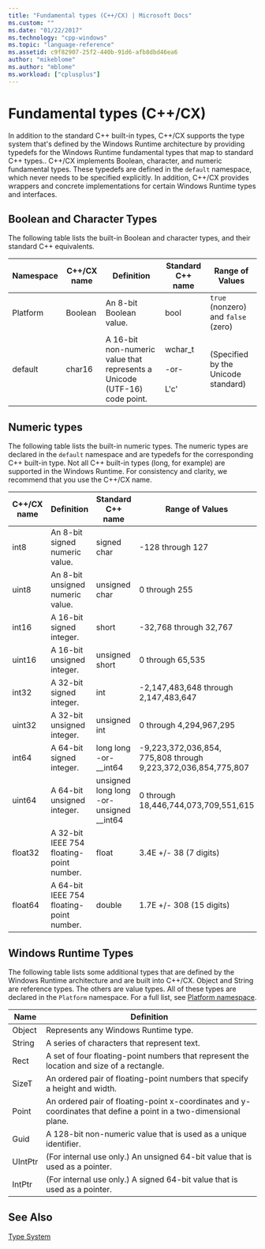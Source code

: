 ```yaml
---
title: "Fundamental types (C++/CX) | Microsoft Docs"
ms.custom: ""
ms.date: "01/22/2017"
ms.technology: "cpp-windows"
ms.topic: "language-reference"
ms.assetid: c9f82907-25f2-440b-91d6-afb8dbd46ea6
author: "mikeblome"
ms.author: "mblome"
ms.workload: ["cplusplus"]
---
```

# Fundamental types (C++/CX)

In addition to the standard C++ built-in types, C++/CX supports the type system that's defined by the Windows Runtime architecture by providing typedefs for the Windows Runtime fundamental types that map to standard C++ types.. C++/CX implements Boolean, character, and numeric fundamental types. These typedefs are defined in the `default` namespace, which never needs to be specified explicitly. In addition, C++/CX provides wrappers and concrete implementations for certain Windows Runtime types and interfaces.

## Boolean and Character Types

The following table lists the built-in Boolean and character types, and their standard C++ equivalents.

|Namespace|C++/CX name|Definition|Standard C++ name|Range of Values|
|---------------|-----------------------------------------------------------------------|----------------|-------------------------|---------------------|
|Platform|Boolean|An 8-bit Boolean value.|bool|`true` (nonzero) and `false` (zero)|
|default|char16|A 16-bit non-numeric value that represents a Unicode (UTF-16) code point.|wchar_t<br /><br /> -or-<br /><br /> L'c'|(Specified by the Unicode standard)|

## Numeric types

The following table lists the built-in numeric types. The numeric types are declared in the `default` namespace and are typedefs for the corresponding C++ built-in type. Not all C++ built-in types (long, for example) are supported in the Windows Runtime. For consistency and clarity, we recommend that you use the C++/CX name.

|C++/CX name|Definition|Standard C++ name|Range of Values|
|-----------------------------------------------------------------------|----------------|-------------------------|---------------------|
|int8|An 8-bit signed numeric value.|signed char|-128 through 127|
|uint8|An 8-bit unsigned numeric value.|unsigned char|0 through 255|
|int16|A 16-bit signed integer.|short|-32,768 through 32,767|
|uint16|A 16-bit unsigned integer.|unsigned short|0 through 65,535|
|int32|A 32-bit signed integer.|int|-2,147,483,648 through 2,147,483,647|
|uint32|A 32-bit unsigned integer.|unsigned int|0 through 4,294,967,295|
|int64|A 64-bit signed integer.|long long  -or- __int64|-9,223,372,036,854, 775,808 through  9,223,372,036,854,775,807|
|uint64|A 64-bit unsigned integer.|unsigned long long  -or- unsigned __int64|0 through 18,446,744,073,709,551,615|
|float32|A 32-bit IEEE 754 floating-point number.|float|3.4E +/- 38 (7 digits)|
|float64|A 64-bit IEEE 754 floating-point number.|double|1.7E +/- 308 (15 digits)|

## Windows Runtime Types

The following table lists some additional types that are defined by the Windows Runtime architecture and are built into C++/CX. Object and String are reference types. The others are value types. All of these types are declared in the `Platform` namespace. For a full list, see [Platform namespace](../cppcx/platform-namespace-c-cx.md).

|Name|Definition|
|----------|----------------|
|Object|Represents any Windows Runtime type.|
|String|A series of characters that represent text.|
|Rect|A set of four floating-point numbers that represent the location and size of a rectangle.|
|SizeT|An ordered pair of floating-point numbers that specify a height and width.|
|Point|An ordered pair of floating-point x-coordinates and y-coordinates that define a point in a two-dimensional plane.|
|Guid|A 128-bit non-numeric value that is used as a unique identifier.|
|UIntPtr|(For internal use only.) An unsigned 64-bit value that is used as a pointer.|
|IntPtr|(For internal use only.)  A signed 64-bit value that is used as a pointer.|

## See Also

[Type System](../cppcx/type-system-c-cx.md)